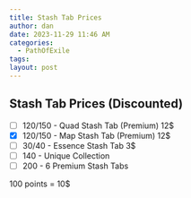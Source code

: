 ```yaml
---
title: Stash Tab Prices
author: dan
date: 2023-11-29 11:46 AM
categories:
  - PathOfExile
tags: 
layout: post
---
```

## Stash Tab Prices (Discounted)
- [ ] 120/150 - Quad Stash Tab (Premium) 12$
- [x] 120/150 - Map Stash Tab (Premium) 12$
- [ ] 30/40 - Essence Stash Tab 3$
- [ ] 140 - Unique Collection
- [ ] 200 - 6 Premium Stash Tabs

100 points = 10$
